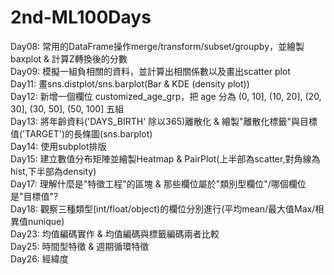 # 2nd-ML100Days
Day08: 常用的DataFrame操作merge/transform/subset/groupby，並繪製 baxplot & 計算Z轉換後的分數<br>
Day09: 模擬一組負相關的資料，並計算出相關係數以及畫出scatter plot<br>
Day11: 畫sns.distplot/sns.barplot(Bar & KDE (density plot))<br>
Day12: 新增一個欄位 customized_age_grp，把 age 分為 (0, 10], (10, 20], (20, 30], (30, 50], (50, 100] 五組<br>
Day13: 將年齡資料('DAYS_BIRTH' 除以365)離散化 & 繪製"離散化標籤"與目標值('TARGET')的長條圖(sns.barplot)<br>
Day14: 使用subplot排版<br>
Day15: 建立數值分布矩陣並繪製Heatmap & PairPlot(上半部為scatter,對角線為hist,下半部為density)<br>
Day17: 理解什麼是"特徵工程"的區塊 & 那些欄位屬於"類別型欄位"/哪個欄位是"目標值"?<br>
Day18: 觀察三種類型(int/float/object)的欄位分別進行(平均mean/最大值Max/相異值nunique)<br>
Day23: 均值編碼實作 & 均值編碼與標籤編碼兩者比較<br>
Day25: 時間型特徵 & 週期循環特徵  
Day26: 經緯度  
